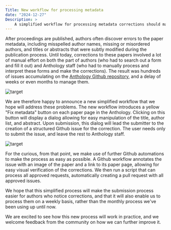```yaml
---
Title: New workflow for processing metadata
date: "2024-12-27"
Description: >
    A simplified workflow for processing metadata corrections should make it easier for authors to submit corrections and for Anthology staff and volunteers to process them expeditiously.
---
```

After proceedings are published, authors often discover errors to the paper metadata, including misspelled author names, missing or misordered authors, and titles or abstracts that were subtly modified during the publication process. Until today, corrections to these papers involved a lot of manual effort on both the part of authors (who had to search out a form and fill it out) and Anthology staff (who had to manually process and interpret these forms and make the corrections). The result was hundreds of issues accumulating on the [Anthology Github repository](https://github.com/acl-org/acl-anthology/issues?q=is%3Aissue+is%3Aopen+label%3Acorrection+label%3Ametadata), and a delay of weeks or even months to manage them.

![target](/images/2024-12-27/many-requests.png)

We are therefore happy to announce a new simplified workflow that we hope will address these problems. The new workflow introduces a yellow "Fix metadata" button on each paper page in the Anthology. Clicking on this button will display a dialog allowing for easy manipulation of the title, author list, and abstract. Upon submission, this dialog will lead the submitter to the creation of a structured Github issue for the correction. The user needs only to submit the issue, and leave the rest to Anthology staff.

![target](/images/2024-12-27/dialog.png)

For the curious, from that point, we make use of further Github automations to make the process as easy as possible. A Github workflow annotates the issue with an image of the paper and a link to its paper page, allowing for easy visual verification of the corrections. We then run a script that can process all approved requests, automatically creating a pull request with all approved issues.

We hope that this simplified process will make the submission process easier for authors who notice corrections, and that it will also enable us to process them on a weekly basis, rather than the monthly process we've been using up until now.

We are excited to see how this new process will work in practice, and we welcome feedback from the community on how we can further improve it.
